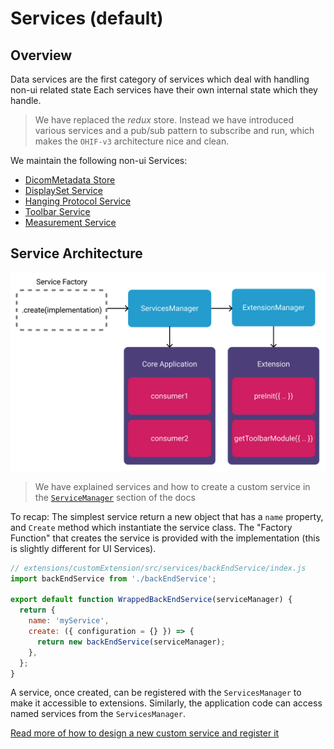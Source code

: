 # Services (default)



## Overview
Data services are the first category of services which deal with handling non-ui related state
Each services have their own internal state which they handle.


> We have replaced the *redux* store. Instead we have introduced various services and a pub/sub pattern to subscribe and run, which makes the `OHIF-v3` architecture nice and clean.


We maintain the following non-ui Services:

- [DicomMetadata Store](./../data/DicomMetadataStore.md)
- [DisplaySet Service](./../data/DisplaySetService.md)
- [Hanging Protocol Service](../data/HangingProtocolService.md)
- [Toolbar Service](../data/ToolbarService.md)
- [Measurement Service](../data/MeasurementService.md)




## Service Architecture

![services-data](../../assets/img/services-data.png)


> We have explained services and how to create a custom service in the [`ServiceManager`](../../managers/service.md) section of the docs

To recap: The simplest service return a new object that has a `name` property, and `Create` method which instantiate the service class. The "Factory
Function" that creates the service is provided with the implementation (this is
slightly different for UI Services).

```js
// extensions/customExtension/src/services/backEndService/index.js
import backEndService from './backEndService';

export default function WrappedBackEndService(serviceManager) {
  return {
    name: 'myService',
    create: ({ configuration = {} }) => {
      return new backEndService(serviceManager);
    },
  };
}
```

A service, once created, can be registered with the `ServicesManager` to make it
accessible to extensions. Similarly, the application code can access named
services from the `ServicesManager`.


[Read more of how to design a new custom service and register it](../../managers/service.md)
